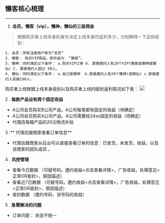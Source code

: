 ## 懒客核心梳理
******

1. **会员，懒客（vip），懒神，懒仙的三级佣金**

   
> 根据购买者上线本身的身份决定上线本身的返利多少，分别解释一下这些级别：


    
    1. 会员：所有注册用户即为“会员”
    2. 懒客： 购买VIP商品，即升级为  “懒客”。
    3. 懒神：同时满足以下条件： a.购买VIP订单 b. 直接邀约人有20个VIP(懒客或懒神或懒仙) C. 直接邀约人超过 50人。
    4. 懒仙：同时满足以下条件： a.自己是懒神  b.直接邀约人有20个懒神(或懒仙) c.直接邀约人突破100人。 
    
 
购买者上线根据上线本身级别以及购买者上线的级别返利情况如下表：
![](http://img4.duitang.com/uploads/item/201509/29/20150929141215_KVvSy.png)


2 .  **每款产品设有两个固定收益**
  
- A公司会员购买B公司产品，A公司每笔都有固定的收益（待确定）
- A公司会员购买A公司产品，A公司需要给24so固定的收益（待确定）
- 代理店每箱产品的20元物流补贴

3 .** 代理店跟商家查看订单信息**

- 代理店跟商家从后台可以直接查看订单的信息：已发货，未发货，收益，以及该商家的团队成员 。

4 . **风控管理**



-  查看今日数据 （可疑号码，邀约收益<点击查看详情>，广告收益，处理意见<正常OR查封>，原因描述）
-  查看近7日数据 （可疑号码，邀约收益<点击查看详情>，广告收益，处理意见<正常OR查封>，原因描述）
-  查封数据   （邀约号码、该号码的收益）

5 . **急需解决的问题**


- 订单问题： 状态不统一  



